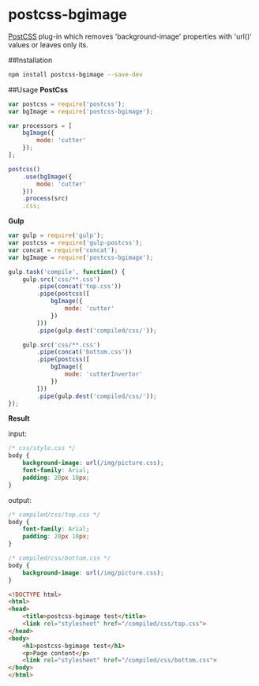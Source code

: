# postcss-bgimage

[PostCSS](https://github.com/postcss/postcss) plug-in which removes 'background-image' properties with 'url()' values
or leaves only its.

##Installation

```bash
npm install postcss-bgimage --save-dev
```

##Usage
**PostCss**

```javascript
var postcss = require('postcss');
var bgImage = require('postcss-bgimage');

var processors = [
    bgImage({
        mode: 'cutter'
    });
];

postcss()
    .use(bgImage({
        mode: 'cutter'
    }))
    .process(src)
    .css;
```

**Gulp**

```javascript
var gulp = require('gulp');
var postcss = require('gulp-postcss');
var concat = require('concat');
var bgImage = require('postcss-bgimage');

gulp.task('compile', function() {
    gulp.src('css/**.css')
        .pipe(concat('top.css'))
        .pipe(postcss([
            bgImage({
                mode: 'cutter'
            })
        ]))
        .pipe(gulp.dest('compiled/css/'));

    gulp.src('css/**.css')
        .pipe(concat('bottom.css'))
        .pipe(postcss([
            bgImage({
                mode: 'cutterInvertor'
            })
        ]))
        .pipe(gulp.dest('compiled/css/'));
});
```

**Result**

input:
```css
/* css/style.css */
body {
    background-image: url(/img/picture.css);
    font-family: Arial;
    padding: 20px 10px;
}
```

output:
```css
/* compiled/css/top.css */
body {
    font-family: Arial;
    padding: 20px 10px;
}

/* compiled/css/bottom.css */
body {
    background-image: url(/img/picture.css);
}
```

```html
<!DOCTYPE html>
<html>
<head>
    <title>postcss-bgimage test</title>
    <link rel="stylesheet" href="/compiled/css/top.css">
</head>
<body>
    <h1>postcss-bgimage test</h1>
    <p>Page content</p>
    <link rel="stylesheet" href="/compiled/css/bottom.css">
</body>
</html>
```
